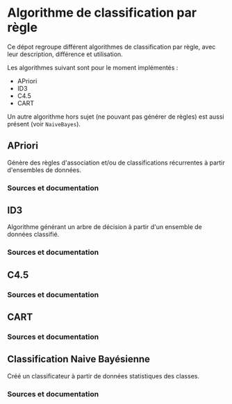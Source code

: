 # Algorithme de classification par règle

Ce dépot regroupe différent algorithmes de classification par règle, avec leur description, différence et utilisation.

Les algorithmes suivant sont pour le moment implémentés :
- APriori
- ID3
- C4.5
- CART

Un autre algorithme hors sujet (ne pouvant pas générer de règles) est aussi présent (voir `NaiveBayes`).

## APriori

Génère des règles d'association et/ou de classifications récurrentes à partir d'ensembles de données.

### Sources et documentation

## ID3

Algorithme générant un arbre de décision à partir d'un ensemble de données classifié.

### Sources et documentation

## C4.5

### Sources et documentation

## CART

### Sources et documentation

## Classification Naive Bayésienne

Créé un classificateur à partir de données statistiques des classes.

### Sources et documentation